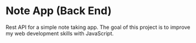 # Note App (Back End)
Rest API for a simple note taking app. The goal of this project is to improve my web development skills with JavaScript.
